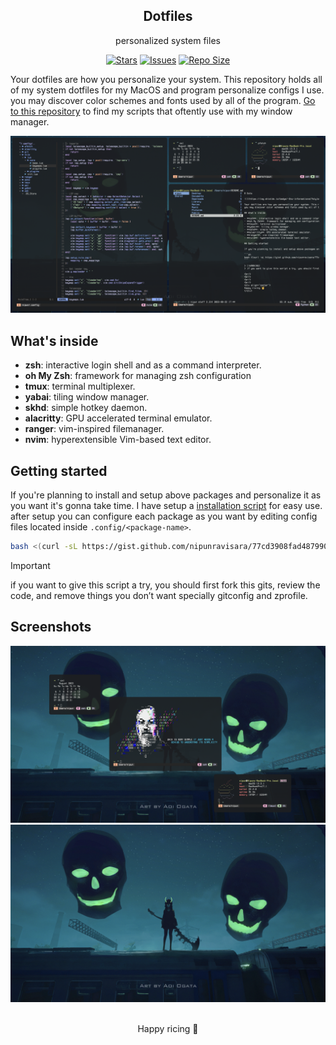 <p align="center">
  <h2 align="center">Dotfiles</h2>
</p>

<p align="center">
	personalized system files
</p>

<p align="center">
	<a href="https://github.com/nipunravisara/dotfiles/stargazers">
		<img alt="Stars" src="https://img.shields.io/github/stars/nipunravisara/dotfiles?style=for-the-badge&logo=starship&color=C9CBFF&logoColor=D9E0EE&labelColor=302D41"></a>
	<a href="https://github.com/nipunravisara/dotfiles/issues">
		<img alt="Issues" src="https://img.shields.io/github/issues/nipunravisara/dotfiles?style=for-the-badge&logo=bilibili&color=F5E0DC&logoColor=D9E0EE&labelColor=302D41"></a>
	<a href="https://github.com/nipunravisara/dotfiles">
		<img alt="Repo Size" src="https://img.shields.io/github/repo-size/nipunravisara/dotfiles?color=%23DDB6F2&label=SIZE&logo=codesandbox&style=for-the-badge&logoColor=D9E0EE&labelColor=302D41"/></a>
</p>

Your dotfiles are how you personalize your system. This repository holds all of my system dotfiles for my MacOS and program personalize configs I use. you may discover color schemes and fonts used by all of the program. [Go to this repository](https://github.com/nipunravisara/scripts) to find my scripts that oftently use with my window manager.

![yabai-macos-setup](https://raw.githubusercontent.com/nipunravisara/dotfiles/main/.local/screenshots/ss0.png)


## What's inside

- **zsh**: interactive login shell and as a command interpreter.
- **oh My Zsh**: framework for managing zsh configuration
- **tmux**: terminal multiplexer.
- **yabai**: tiling window manager.
- **skhd**: simple hotkey daemon.
- **alacritty**: GPU accelerated terminal emulator.
- **ranger**: vim-inspired filemanager.
- **nvim**: hyperextensible Vim-based text editor.


## Getting started

If you're planning to install and setup above packages and personalize it as you want it's gonna take time. I have setup a [installation script](https://gist.github.com/nipunravisara/77cd3908fad48799011c37ba21050c63) for easy use. after setup you can configure each package as you want by editing config files located inside `.config/<package-name>`.

```sh
bash <(curl -sL https://gist.github.com/nipunravisara/77cd3908fad48799011c37ba21050c63/raw/setup.sh)
```

> [!IMPORTANT]  
> if you want to give this script a try, you should first fork this gits, review the code, and remove things you don’t want specially gitconfig and zprofile.

## Screenshots

![yabai-macos-setup](https://raw.githubusercontent.com/nipunravisara/dotfiles/main/.local/screenshots/ss1.png)
![yabai-macos-setup](https://raw.githubusercontent.com/nipunravisara/dotfiles/main/.local/screenshots/ss2.png)
<br/>
<br/>
<div align="center">
Happy ricing 🤘
</div>
